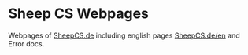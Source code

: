 # Sheep CS Webpages
Webpages of [SheepCS.de](https://sheepcs.de/) including english pages [SheepCS.de/en](https://sheepcs.de/en/) and Error docs.
